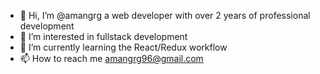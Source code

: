 - 👋 Hi, I’m @amangrg a web developer with over 2 years of professional development
- 👀 I’m interested in fullstack development
- 🌱 I’m currently learning the React/Redux workflow
- 📫 How to reach me amangrg96@gmail.com
